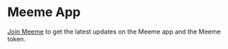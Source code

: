 # Meeme App

[Join Meeme](https://meeme.app/join) to get the latest updates on the Meeme app and the Meeme token.
